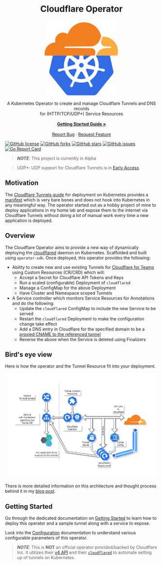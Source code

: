 <h1 align=center>Cloudflare Operator</h1>

<div align="center">
  <a href="https://github.com/adyanth/cloudflare-operator">
    <img src="images/CloudflareOperatorLogo.png" alt="Logo" height="250">
  </a>
  <br />

  <p align="center">
    A Kubernetes Operator to create and manage Cloudflare Tunnels and DNS records <br /> for (HTTP/TCP/UDP*) Service Resources
    <br />
    <br />
    <a href="docs/getting-started.md"><strong>Getting Started Guide »</strong></a>
    <br />
    <br />
    <a href="https://github.com/adyanth/cloudflare-operator/issues">Report Bug</a>
    ·
    <a href="https://github.com/adyanth/cloudflare-operator/issues">Request Feature</a>
    <br />
  </p>
</div>


[![GitHub license](https://img.shields.io/github/license/adyanth/cloudflare-operator?color=brightgreen)](https://github.com/adyanth/cloudflare-operator/blob/main/LICENSE)
[![GitHub forks](https://img.shields.io/github/forks/adyanth/cloudflare-operator)](https://github.com/adyanth/cloudflare-operator/network)
[![GitHub stars](https://img.shields.io/github/stars/adyanth/cloudflare-operator)](https://github.com/adyanth/cloudflare-operator/stargazers)
[![GitHub issues](https://img.shields.io/github/issues/adyanth/cloudflare-operator)](https://github.com/adyanth/cloudflare-operator/issues)
[![Go Report Card](https://goreportcard.com/badge/github.com/adyanth/cloudflare-operator)](https://goreportcard.com/report/github.com/adyanth/cloudflare-operator)

> **_NOTE_**: This project is currently in Alpha

> UDP*: UDP support for Cloudflare Tunnels is in [Early Access](https://blog.cloudflare.com/extending-cloudflares-zero-trust-platform-to-support-udp-and-internal-dns/)

## Motivation

The [Cloudflare Tunnels guide](https://developers.cloudflare.com/cloudflare-one/tutorials/many-cfd-one-tunnel) for deployment on Kubernetes provides a [manifest](https://github.com/cloudflare/argo-tunnel-examples/tree/master/named-tunnel-k8s) which is very bare bones and does not hook into Kubernetes in any meaningful way. The operator started out as a hobby project of mine to deploy applications in my home lab and expose them to the internet via Cloudflare Tunnels without doing a lot of manual work every time a new application is deployed.

## Overview

The Cloudflare Operator aims to provide a new way of dynamically deploying the [cloudflared](https://github.com/cloudflare/cloudflared) daemon on Kubernetes. Scaffolded and built using `operator-sdk`. Once deployed, this operator provides the following:

* Ability to create new and use existing Tunnels for [Cloudflare for Teams](https://developers.cloudflare.com/cloudflare-one/) using Custom Resources (CR/CRD) which will:
  * Accept a Secret for Cloudflare API Tokens and Keys
  * Run a scaled (configurable) Deployment of `cloudflared`
  * Manage a ConfigMap for the above Deployment
  * Have Cluster and Namespace scoped Tunnels
* A Service controller which monitors Service Resources for Annotations and do the following:
  * Update the `cloudflared` ConfigMap to include the new Service to be served
  * Restart the `cloudflared` Deployment to make the configuration change take effect
  * Add a DNS entry in Cloudflare for the specified domain to be a [proxied CNAME to the referenced tunnel](https://developers.cloudflare.com/cloudflare-one/connections/connect-apps/routing-to-tunnel/dns)
  * Reverse the above when the Service is deleted using Finalizers

## Bird's eye view

Here is how the operator and the Tunnel Resource fit into your deployment.

![Operator Architecture](images/OperatorArchitecture.png#center)

There is more detailed information on this architecture and thought process behind it in my [blog post](https://adyanth.site/posts/migration-compose-k8s/cloudflare-tunnel-operator-architecture/).

## Getting Started

Go through the dedicated documentation on [Getting Started](docs/getting-started.md) to learn how to deploy this operator and a sample tunnel along with a service to expose.

Look into the [Configuration](docs/configuration.md) documentation to understand various configurable parameters of this operator.

> **_NOTE_**: This is **NOT** an official operator provided/backed by Cloudflare Inc. It utilizes their [v4 API](https://api.cloudflare.com/) and their [`cloudflared`](https://github.com/cloudflare/cloudflared) to automate setting up of tunnels on Kubernetes. 
